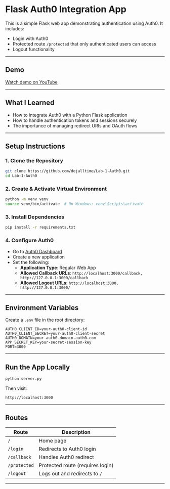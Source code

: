 # Flask Auth0 Integration App

This is a simple Flask web app demonstrating authentication using Auth0. It includes:

- Login with Auth0
- Protected route `/protected` that only authenticated users can access
- Logout functionality

---

## Demo

[Watch demo on YouTube](https://youtu.be/wI68S55YwgA)

---

## What I Learned

- How to integrate Auth0 with a Python Flask application
- How to handle authentication tokens and sessions securely
- The importance of managing redirect URIs and OAuth flows

---

## Setup Instructions

### 1. Clone the Repository

```bash
git clone https://github.com/dejalltime/Lab-1-Auth0.git
cd Lab-1-Auth0
```

### 2. Create & Activate Virtual Environment

```bash
python -m venv venv
source venv/bin/activate  # On Windows: venv\Scripts\activate
```

### 3. Install Dependencies

```bash
pip install -r requirements.txt
```

### 4. Configure Auth0

- Go to [Auth0 Dashboard](https://manage.auth0.com/)
- Create a new application
- Set the following:
  - **Application Type**: Regular Web App
  - **Allowed Callback URLs**: `http://localhost:3000/callback, http://127.0.0.1:3000/callback`
  - **Allowed Logout URLs**: `http://localhost:3000, http://127.0.0.1:3000/`

---

## Environment Variables

Create a `.env` file in the root directory:

```env
AUTH0_CLIENT_ID=your-auth0-client-id
AUTH0_CLIENT_SECRET=your-auth0-client-secret
AUTH0_DOMAIN=your-auth0-domain.auth0.com
APP_SECRET_KEY=your-secret-session-key
PORT=3000
```

---

## Run the App Locally

```bash
python server.py
```

Then visit:
```
http://localhost:3000
```

---

## Routes

| Route        | Description                      |
|--------------|----------------------------------|
| `/`          | Home page                        |
| `/login`     | Redirects to Auth0 login         |
| `/callback`  | Handles Auth0 redirect           |
| `/protected` | Protected route (requires login) |
| `/logout`    | Logs out and redirects to `/`    |

---
